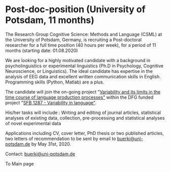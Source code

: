 # Post-doc-position (University of Potsdam, 11 months) 

The Research Group Cognitive Science: Methods and Language (CSML) at the University of Potsdam, Germany, is recruiting a Post-doctoral researcher for a full time position (40 hours per week), for a period of 11 months (starting date: 01.08.2020)

We are looking for a highly motivated candidate with a background in psycholinguistics or experimental linguistics (Ph.D in Psychology, Cognitive Neuroscience, or Linguistics). The ideal candidate has expertise in the analysis of EEG data and excellent written communication skills in English. Programming skills (Python, Matlab) are a plus.

The candidate will join the on-going project "[Variability and its limits in the time course of language production processes"](https://www.uni-potsdam.de/en/sfb1287/projects/cluster-b/project-b05) within the DFG funded project "[SFB 1287 - Variability in language"](https://www.uni-potsdam.de/en/sfb1287/index).

His/her tasks will include : Writing and editing of journal articles, statistical analyses of existing data, collection, pre-processing and statistical analyses of novel experimental data

Applications including CV, cover letter, PhD thesis or two published articles, two letters of recommendation to be sent by email to buerki@uni-potsdam.de by May 31st, 2020.

Contact: buerki@uni-potsdam.de

To Main page
